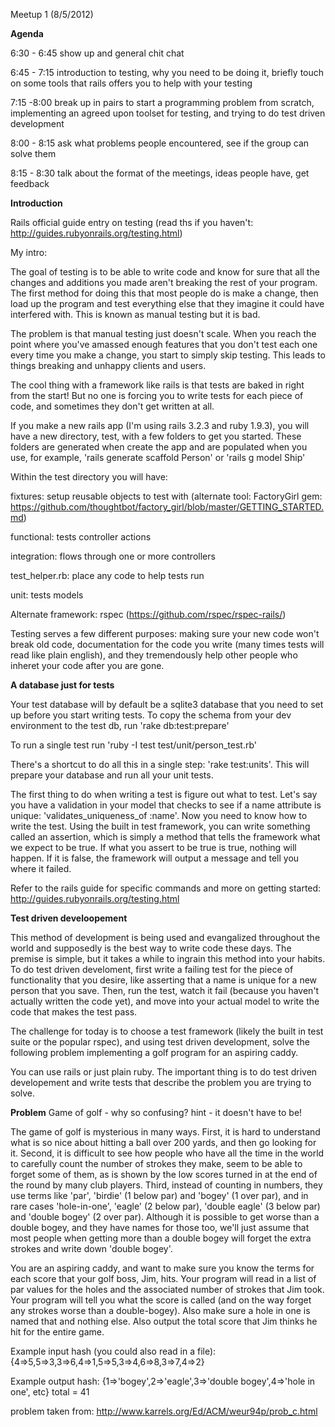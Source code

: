 Meetup 1 (8/5/2012)

**Agenda**

6:30 - 6:45 show up and general chit chat

6:45 - 7:15 introduction to testing, why you need to be doing it, briefly touch on some tools that rails offers you to help with your testing

7:15 -8:00 break up in pairs to start a programming problem from scratch, implementing an agreed upon toolset for testing, and trying to do test driven development

8:00 - 8:15 ask what problems people encountered, see if the group can solve them

8:15 - 8:30 talk about the format of the meetings, ideas people have, get feedback

**Introduction**

Rails official guide entry on testing (read ths if you haven't: http://guides.rubyonrails.org/testing.html)

My intro:

The goal of testing is to be able to write code and know for sure that all the changes and additions you made aren't breaking the rest of your program. The first method for doing this that most people do is make a change, then load up the program and test everything else that they imagine it could have interfered with. This is known as manual testing but it is bad.

The problem is that manual testing just doesn't scale.  When you reach the point where you've amassed enough features that you don't test each one every time you make a change, you start to simply skip testing.  This leads to things breaking and unhappy clients and users.

The cool thing with a framework like rails is that tests are baked in right from the start! But no one is forcing you to write tests for each piece of code, and sometimes they don't get written at all.  

If you make a new rails app (I'm using rails 3.2.3 and ruby 1.9.3), you will have a new directory, test, with a few folders to get you started. These folders are generated when create the app and are populated when you use, for example, 'rails generate scaffold Person' or 'rails g model Ship'

Within the test directory you will have:

fixtures: setup reusable objects to test with (alternate tool: FactoryGirl gem: https://github.com/thoughtbot/factory_girl/blob/master/GETTING_STARTED.md)

functional: tests controller actions

integration: flows through one or more controllers

test_helper.rb: place any code to help tests run

unit: tests models 

Alternate framework: rspec (https://github.com/rspec/rspec-rails/)

Testing serves a few different purposes: making sure your new code won't break old code, documentation for the code you write (many times tests will read like plain english), and they tremendously help other people who inheret your code after you are gone.

**A database just for tests**

Your test database will by default be a sqlite3 database that you need to set up before you start writing tests.  To copy the schema from your dev environment to the test db, run 'rake db:test:prepare' 

To run a single test run 'ruby -I test test/unit/person_test.rb'

There's a shortcut to do all this in a single step: 'rake test:units'.  This will prepare your database and run all your unit tests.

The first thing to do when writing a test is figure out what to test.  Let's say you have a validation in your model that checks to see if a name attribute is unique: 'validates_uniqueness_of :name'.  Now you need to know how to write the test.  Using the built in test framework, you can write something called an assertion, which is simply a method that tells the framework what we expect to be true.  If what you assert to be true is true, nothing will happen.  If it is false, the framework will output a message and tell you where it failed.

Refer to the rails guide for specific commands and more on getting started: http://guides.rubyonrails.org/testing.html

**Test driven develoopement**

This method of development is being used and evangalized throughout the world and supposedly is the best way to write code these days.  The premise is simple, but it takes a while to ingrain this method into your habits.  To do test driven develoment, first write a failing test for the piece of functionality that you desire, like asserting that a name is unique for a new person that you save.  Then, run the test, watch it fail (because you haven't actually written the code yet), and move into your actual model to write the code that makes the test pass.

The challenge for today is to choose a test framework (likely the built in test suite or the popular rspec), and using test driven development, solve the following problem implementing a golf program for an aspiring caddy.

You can use rails or just plain ruby.  The important thing is to do test driven developement and write tests that describe the problem you are trying to solve.

**Problem**
Game of golf - why so confusing? hint - it doesn't have to be!

The game of golf is mysterious in many ways. First, it is hard to understand what is so nice about hitting a ball over 200 yards, and then go looking for it. Second, it is difficult to see how people who have all the time in the world to carefully count the number of strokes they make, seem to be able to forget some of them, as is shown by the low scores turned in at the end of the round by many club players. Third, instead of counting in numbers, they use terms like 'par', 'birdie' (1 below par) and 'bogey' (1 over par), and in rare cases 'hole-in-one', 'eagle' (2 below par), 'double eagle' (3 below par) and 'double bogey' (2 over par). Although it is possible to get worse than a double bogey, and they have names for those too, we'll just assume that most people when getting more than a double bogey will forget the extra strokes and write down 'double bogey'.

You are an aspiring caddy, and want to make sure you know the terms for each score that your golf boss, Jim, hits.  Your program will read in a list of par values for the holes and the associated number of strokes that Jim took.  Your program will tell you what the score is called (and on the way forget any strokes worse than a double-bogey).  Also make sure a hole in one is named that and nothing else. Also output the total score that Jim thinks he hit for the entire game. 

Example input hash (you could also read in a file): {4=>5,5=>3,3=>6,4=>1,5=>5,3=>4,6=>8,3=>7,4=>2}

Example output hash: {1=>'bogey',2=>'eagle',3=>'double bogey',4=>'hole in one', etc}
total = 41

problem taken from:
http://www.karrels.org/Ed/ACM/weur94p/prob_c.html
